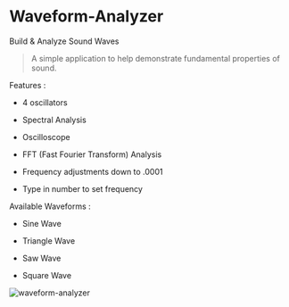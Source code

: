 # Waveform-Analyzer

 Build & Analyze Sound Waves


> A simple application to help demonstrate fundamental properties of sound.


Features :

- 4 oscillators

- Spectral Analysis

- Oscilloscope

- FFT (Fast Fourier Transform) Analysis

- Frequency adjustments down to .0001

- Type in number to set frequency


Available Waveforms :

- Sine Wave

- Triangle Wave

- Saw Wave

- Square Wave


![waveform-analyzer](https://user-images.githubusercontent.com/40344766/118757134-50905580-b821-11eb-8a65-6c20989c85f3.jpg)

